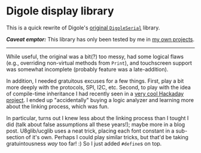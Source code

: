 Digole display library
======================

This is a quick rewrite of Digole's [original `DigoleSerial`](http://www.digole.com/images/file/Tech_Data/DigoleSerial.zip) library.

***Caveat emptor:***
This library has only been tested by me in [my own projects](https://github.com/spapadim/ESPClock).

--------

While useful, the original was a bit(?) too messy, had some logical flaws (e.g., overriding non-virtual methods from `Print`), and touchscreen support was somewhat incomplete (probably feature was a late-addition).

In addition, I needed gratuitous excuses for a few things.  First, play a bit more deeply with the protocols, SPI, I2C, etc.
Second, to play with the idea of compile-time inheritance I had recently seen in a [very cool Hackaday project](http://hackaday.io/project/6038).
I ended up "accidentally" buying a logic analyzer and learning more about the linking process, which was fun.
<!-- (little did I know I'd spend a week and end up buying yet another cool toy, a logic analyzer :). --->
<!--- (it turned out I knew less about the linking process than I tought I did, and I ended up adding `define`s on top, but.. it was fun :) --->

In particular, turns out I knew less about the linking process than I tought I did (talk about false assumptions all these years!); maybe more in a blog post.
U8glib/ucglib uses a neat trick, placing each font constant in a sub-section of it's own. Perhaps I could play similar tricks, but that'd be taking gratuintousness *way* too far! :)  So I just added `#define`s on top.


